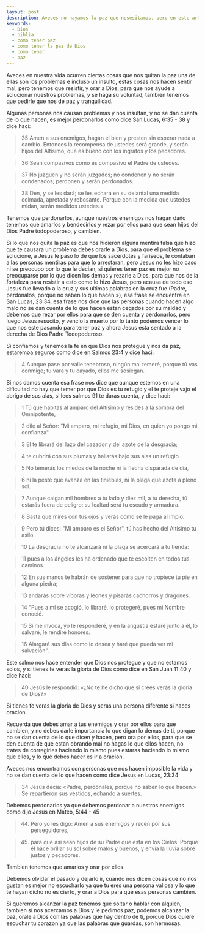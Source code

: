 ```yaml
---
layout: post
description: Aveces no hayamos la paz que nesesitamos, pero en este articulo encontraras de como tener paz con la ayuda de Dios
keywords:
  - Dios
  - biblia
  - como tener paz
  - como tener la paz de Dios
  - como tener
  - paz
---
```


Aveces en nuestra vida ocurren ciertas cosas que nos quitan la paz
una de ellas son los problemas e incluso un insulto, estas cosas nos hacen sentir mal, pero tenemos que resistir, y orar a Dios, para que
nos ayude a solucionar nuestros problemas, y se haga su voluntad, tambien tenemos que pedirle que nos de paz y tranquilidad.

Algunas personas nos causan problemas y nos insultan, y no se dan cuenta de lo que hacen, es mejor perdonarlos como dice San Lucas, 6:35 - 38 y dice haci:

> 35 Amen a sus enemigos, hagan el bien y presten sin esperar nada a cambio. Entonces la recompensa de ustedes será grande, y serán hijos del Altísimo, que es bueno con los ingratos y los pecadores.

> 36 Sean compasivos como es compasivo el Padre de ustedes.

> 37 No juzguen y no serán juzgados; no condenen y no serán condenados; perdonen y serán perdonados.

> 38 Den, y se les dará; se les echará en su delantal una medida colmada, apretada y rebosante. Porque con la medida que ustedes midan, serán medidos ustedes.»

Tenemos que perdonarlos, aunque nuestros enemigos nos hagan daño tenemos que amarlos y bendecirlos y rezar por ellos para que sean hijos del Dios Padre todopoderoso, y cambien.

Si lo que nos quita la paz es que nos hicieron alguna mentira falsa que hizo que te causara un problema debes orarle a Dios, para que el problema se solucione, a Jesus le paso lo de que los sacerdotes y fariseos, le contaban a las personas mentiras para que lo arrestaran, pero Jesus no les hizo caso ni se preocupo por lo que le decian, si quieres tener paz 
es mejor no preocuparse por lo que dicen los demas y rezarle a Dios, para que nos de la fortaleza para resistir a esto como lo hizo Jesus, pero acausa de todo eso Jesus fue llevado a la cruz y sus ultimas palabras en la cruz fue (Padre, perdónalos, porque no saben lo que hacen.»), esa frase se encuentra en San Lucas, 23:34, esa frase nos dice que las personas cuando hacen algo malo no se dan cuenta de lo que hacen
estan cegados por su maldad y debemos que rezar por ellos para que se den cuenta y perdonarlos, pero luego Jesus resucito, y vencio la muerto por lo tanto podemos vencer lo que nos este pasando para tener paz y ahora Jesus esta sentado a la derecha de Dios Padre Todopoderoso.

Si confiamos y tenemos la fe en que Dios nos protegue y nos da paz, estaremoa seguros como dice en Salmos 23:4 y dice haci:

> 4 Aunque pase por valle tenebroso, ningún mal temeré, porque tú vas conmigo; tu vara y tu cayado, ellos me sosiegan.

Si nos damos cuenta esa frase nos dice que aunque estemos en una dificultad no hay que temer por que Dios es tu refugio y el te proteje vajo el abrigo de sus alas, si lees salmos 91 te daras cuenta, y dice haci:

> 1 Tú que habitas al amparo del Altísimo y resides a la sombra del Omnipotente,

> 2 dile al Señor: "Mi amparo, mi refugio, mi Dios, en quien yo pongo mi confianza".

> 3 El te librará del lazo del cazador y del azote de la desgracia;

> 4 te cubrirá con sus plumas y hallarás bajo sus alas un refugio.

> 5 No temerás los miedos de la noche ni la flecha disparada de día,

> 6 ni la peste que avanza en las tinieblas, ni la plaga que azota a pleno sol.

> 7 Aunque caigan mil hombres a tu lado y diez mil, a tu derecha, tú estarás fuera de peligro: su lealtad será tu escudo y armadura.

> 8 Basta que mires con tus ojos y verás cómo se le paga al impío.

> 9 Pero tú dices: "Mi amparo es el Señor", tú has hecho del Altísimo tu asilo.

> 10 La desgracia no te alcanzará ni la plaga se acercará a tu tienda:

> 11 pues a los ángeles les ha ordenado que te escolten en todos tus caminos.

> 12 En sus manos te habrán de sostener para que no tropiece tu pie en alguna piedra;

> 13 andarás sobre víboras y leones y pisarás cachorros y dragones.

> 14 "Pues a mí se acogió, lo libraré, lo protegeré, pues mi Nombre conoció.

> 15 Si me invoca, yo le responderé, y en la angustia estaré junto a él, lo salvaré, le rendiré honores.

> 16 Alargaré sus días como lo desea y haré que pueda ver mi salvación".

Este salmo nos hace entender que Dios nos protegue y que no estamos solos, y si tienes fe veras la gloria de Dios como dice en San Juan 11:40 y dice haci:

> 40 Jesús le respondió: «¿No te he dicho que si crees verás la gloria de Dios?»

Si tienes fe veras la gloria de Dios y seras una persona diferente si haces oracion.

Recuerda que debes amar a tus enemigos y orar por ellos para que cambien, y no debes darle importancia lo que digan lo demas de ti, porque no se dan cuenta de lo que dicen y hacen, pero ora por ellos, para que se den cuenta de que estan obrando mal
no hagas lo que ellos hacen, no trates de corregirles haciendo lo mismo pues estaras haciendo lo mismo que ellos, y lo que debes hacer es ir a oracion.

Aveces nos encontramos con personas que nos hacen imposible la vida y no se dan cuenta de lo que hacen como dice Jesus en Lucas, 23:34

> 34 Jesús decía: «Padre, perdónales, porque no saben lo que hacen.» Se repartieron sus vestidos, echando a suertes.

Debemos perdonarlos ya que debemos perdonar a nuestros enemigos como dijo Jesus en Mateo, 5:44 - 45

> 44. Pero yo les digo: Amen a sus enemigos y recen por sus perseguidores, 

> 45. para que así sean hijos de su Padre que está en los Cielos. Porque él hace brillar su sol sobre malos y buenos, y envía la lluvia sobre justos y pecadores.

Tambien tenemos que amarlos y orar por ellos.

Debemos olvidar el pasado y dejarlo ir, cuando nos dicen cosas que no nos gustan es mejor no escucharlo ya que tu eres una persona valiosa y lo que te hayan dicho no es cierto, y orar a Dios para que esas personas cambien.

Si queremos alcanzar la paz tenemos que soltar o hablar con alquien, tambien si nos acercamos a Dios y le pedimos paz, podemos alcanzar la paz, orale a Dios con las palabras que hay dentro de ti, porque Dios quiere escuchar tu corazon ya que las palabras que guardas, son hermosas.


